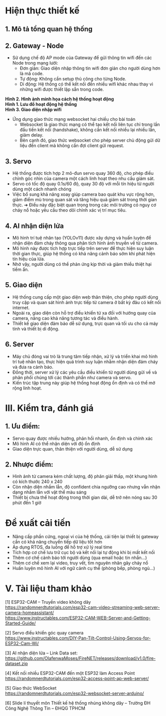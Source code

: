 # Hiện thực thiết kế
## 1. Mô tả tổng quan hệ thống

## 2. Gateway - Node

- Sử dụng chế độ AP mode của Gateway để gửi thông tin wifi đến các Node trong mạng lưới:
  + Đơn giản: Giao diện nhập thông tin wifi đơn giản cho người dùng hơn là mã code.
  + Tự động: Không cần setup thủ công cho từng Node.
  + Di động: Hệ thống có thể kết nối đến nhiều wifi khác nhau thay vì những wifi được thiết lập sẵn trong code.

**Hình 2. Hình ảnh minh họa cách hệ thống hoạt động**  
**Hình 1. Lưu đồ hoạt động hệ thống**  
**Hình 3. Giao diện nhập wifi**

- Ứng dụng giao thức mạng websocket hai chiều cho bài toán
  + Websocket là giao thức mạng có thể tạo kết nối liên tục chỉ trong lần đầu tiền kết nối (handshake), không cần kết nối nhiều lại nhiều lần, giảm delay.
  + Bên cạnh đó, giao thức websocket cho phép server chủ động gửi dữ liệu đến client mà không cần đợi client gửi request.

## 3. Servo

- Hệ thống được tích hợp 2 mô-đun servo quay 360 độ, cho phép điều chỉnh góc nhìn của camera một cách linh hoạt theo nhu cầu giám sát.
- Servo có tốc độ quay 0.1s/60 độ, quay 30 độ với mỗi tín hiệu từ người dùng một cách nhanh chóng
- Việc bổ sung khả năng xoay giúp camera bao quát khu vực rộng hơn, giảm điểm mù trong quan sát và tăng hiệu quả giám sát trong thời gian thực.
➔ Điều này đặc biệt quan trọng trong các môi trường có nguy cơ cháy nổ hoặc yêu cầu theo dõi chính xác vị trí mục tiêu.

## 4. AI nhận diện lửa

- Mô hình trí tuệ nhân tạo (YOLOv11) được xây dựng và huấn luyện để nhận diện đám cháy thông qua phân tích hình ảnh truyền về từ camera.
- Mô hình này được tích hợp trực tiếp trên server để thực hiện suy luận thời gian thực, giúp hệ thống có khả năng cảnh báo sớm khi phát hiện tín hiệu của lửa.
- Nhờ vậy, người dùng có thể phản ứng kịp thời và giảm thiểu thiệt hại tiềm ẩn.

## 5. Giao diện

- Hệ thống cung cấp một giao diện web thân thiện, cho phép người dùng truy cập và quan sát hình ảnh trực tiếp từ camera ở bất kỳ đâu có kết nối internet. 
- Ngoài ra, giao diện còn hỗ trợ điều khiển từ xa đối với hướng quay của camera, nâng cao khả năng tương tác và điều hành. 
- Thiết kế giao diện đảm bảo dễ sử dụng, trực quan và tối ưu cho cả máy tính và thiết bị di động.

## 6. Server

- Máy chủ đóng vai trò là trung tâm tiếp nhận, xử lý và triển khai mô hình trí tuệ nhân tạo, thực hiện quá trình suy luận nhằm nhận diện đám cháy và đưa ra cảnh báo.
- Đồng thời, server xử lý các yêu cầu điều khiển từ người dùng gửi về và phân phối chúng tới các thành phần như camera và servo. 
- Kiến trúc tập trung này giúp hệ thống hoạt động ổn định và có thể mở rộng linh hoạt.

# III. Kiểm tra, đánh giá

## 1. Ưu điểm:

- Servo quay được nhiều hướng, phản hồi nhanh, ổn định và chính xác
- Mô hình AI có thể nhận diện với độ ổn định
- Giao diện trực quan, thân thiện với người dùng, dễ sử dụng

## 2. Nhược điểm:

- Hình ảnh từ camera kém chất lượng, độ phân giải thấp, một khung hình có kích thước 240 x 240
- Còn nhận diện nhầm lẫn, độ confident chia ngưỡng cao nhưng vẫn nhận dạng nhầm lẫn với vật thể màu sáng
- Thiết bị chưa thể hoạt động trong thời gian dài, dễ trở nên nóng sau 30 phút đến 1 giờ

# Đề xuất cải tiến
-	Nâng cấp phần cứng, ngoại vi của hệ thống, cải tiện lại thiết bị gateway cần có khả năng chuyển tiếp dữ liệu tốt hơn
-	Áp dụng RTOS, đa luồng để hỗ trợ xử lý real time
-	Tích hợp cơ chế lưu trữ cục bộ và kết nối lại tự động khi bị mất kết nối
-	Thêm cơ chế cảnh báo tới người dùng (qua email hoặc tin nhắn…)
-	Thêm cơ chế xem lại video, truy vết, tìm nguyên nhân gây cháy nổ
-	Huấn luyện mô hình AI với ngữ cảnh cụ thể (phòng bếp, phòng ngủ…)

# V. Tài liệu tham khảo

[1] ESP32-CAM – Truyền video không dây  
https://randomnerdtutorials.com/esp32-cam-video-streaming-web-server-camera-homeassistant/  
https://www.instructables.com/ESP32-CAM-WEB-Server-and-Getting-Started-Guide/

[2] Servo điều khiển góc quay camera  
https://www.instructables.com/DIY-Pan-Tilt-Control-Using-Servos-for-ESP32-Cam-Wi/

[3] AI nhận diện lửa – Link Data set:  
https://github.com/OlafenwaMoses/FireNET/releases/download/v1.0/fire-dataset.zip

[4] Kết nối nhiều ESP32-CAM đến một ESP32 làm Access Point  
https://randomnerdtutorials.com/esp32-access-point-ap-web-server/

[5] Giao thức WebSocket  
https://randomnerdtutorials.com/esp32-websocket-server-arduino/

[6] Slide lí thuyết môn Thiết kế hệ thống nhúng không dây – Trường ĐH Công Nghệ Thông Tin – ĐHQG TPHCM

